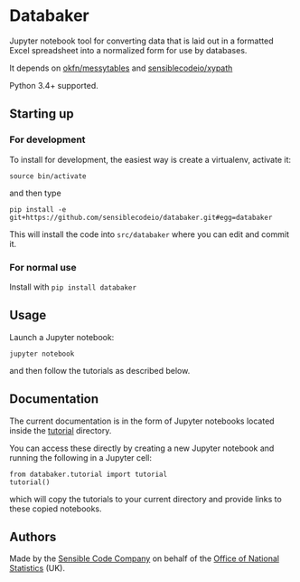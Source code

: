 # Databaker

Jupyter notebook tool for converting data that is laid out in a formatted Excel 
spreadsheet into a normalized form for use by databases.

It depends on [okfn/messytables](https://github.com/okfn/messytables) and 
[sensiblecodeio/xypath](https://github.com/sensiblecodeio/xypath)

Python 3.4+ supported.

## Starting up

### For development

To install for development, the easiest way is create a virtualenv,
activate it:

`source bin/activate`

and then type

`pip install -e git+https://github.com/sensiblecodeio/databaker.git#egg=databaker`

This will install the code into `src/databaker` where you can edit and commit it.  

### For normal use

Install with `pip install databaker`

## Usage

Launch a Jupyter notebook:

`jupyter notebook` 

and then follow the tutorials as described below. 

## Documentation

The current documentation is in the form of Jupyter notebooks located
inside the [tutorial](databaker/tutorial) directory.

You can access these directly by creating a new Jupyter notebook and
running the following in a Jupyter cell:

```
from databaker.tutorial import tutorial
tutorial()
```

which will copy the tutorials to your current directory and provide
links to these copied notebooks.

## Authors

Made by the [Sensible Code Company](http://sensiblecode.io) on behalf of the 
[Office of National Statistics](https://www.ons.gov.uk/) (UK).
